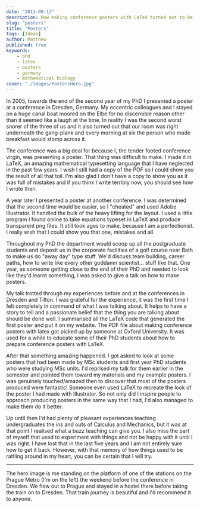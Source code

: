 ```yaml
---
date: "2013-08-13"
description: How making conference posters with LaTeX turned out to be something of a lightbulb moment.
slug: "posters" 
title: "Posters"
tags: [Ideas]
author: Matthew
published: true
keywords:
    - phd
    - latex
    - posters
    - germany
    - mathematical biology
cover: "./images/PostersHero.jpg"
---
```


In 2005, towards the end of the second year of my PhD I presented a poster at a conference in Dresden, Germany. My eccentric colleagues and I stayed on a huge canal boat moored on the Elbe for no discernible reason other than it seemed like a laugh at the time. In reality I was the second worst snorer of the three of us and it also turned out that our room was right underneath the gang-plank and every morning at six the person who made breakfast would stomp across it.

The conference was a big deal for because I, the tender footed conference virgin, was presenting a poster. That thing was difficult to make. I made it in LaTeX, an amazing mathematical typesetting language that I have neglected in the past few years. I wish I still had a copy of the PDF so I could show you the result of all that toil. I'm also glad I don't have a copy to show you as it was full of mistakes and if you think I write terribly now, you should see how I wrote then.

A year later I presented a poster at another conference. I was determined that the second time would be easier, so I "cheated" and used Adobe Illustrator. It handled the bulk of the heavy lifting for the layout. I used a little program I found online to take equations typeset in LaTeX and produce transparent png files. It still took ages to make, because I am a perfectionist. I really wish that I could show you that one, mistakes and all.

Throughout my PhD the department would scoop up all the postgraduate students and deposit us in the corporate facilities of a golf course near Bath to make us do "away day" type stuff. We'd discuss team building, career paths, how to write like every other goddamn scientist... stuff like that. One year, as someone getting close to the end of their PhD and needed to look like they'd learnt something, I was asked to give a talk on how to make posters.

My talk trotted through my experiences before and at the conferences in Dresden and Tilton. I was grateful for the experience, it was the first time I felt completely in command of what I was talking about. It helps to have a story to tell and a passionate belief that the thing you are talking about should be done well. I summarised all the LaTeX code that generated the first poster and put it on my website. The PDF file about making conference posters with latex got picked up by someone at Oxford University. It was used for a while to educate some of their PhD students about how to prepare conference posters with LaTeX.

After that something amazing happened. I got asked to look at some posters that had been made by MSc students and first year PhD students who were studying MSc units. I'd reprised my talk for them earlier in the semester and pointed them toward my materials and my example posters. I was genuinely touched/amazed then to discover that most of the posters produced were fantastic! Someone even used LaTeX to recreate the look of the poster I had made with Illustrator. So not only did I inspire people to approach producing posters in the same way that I had, I'd also managed to make them do it better.

Up until then I'd had plenty of pleasant experiences teaching undergraduates the ins and outs of Calculus and Mechanics, but it was at that point I realised what a buzz teaching can give you. I also miss the part of myself that used to experiment with things and not be happy with it until I was right. I have lost that in the last five years and I am not entirely sure how to get it back. However, with that memory of how things used to be rattling around in my heart, you can be certain that I will try.

---

The hero image is me standing on the platform of one of the stations on the Prague Metro (I'm on the left) the weekend before the conference in Dresden. We flew out to Prague and stayed in a hostel there before taking the train on to Dresden. That train journey is beautiful and I'd recommend it to anyone.